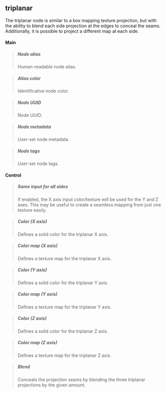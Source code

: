 ## **triplanar**

The triplanar node is similar to a box mapping texture projection, but with the ability to blend each side projection at the edges to conceal the seams. Additionally, it is possible to project a different map at each side.
#### Main

> ##### Node alias
> Human-readable node alias.

> ##### Alias color
> Identificative node color.

> ##### Node UUID
> Node UUID.

> ##### Node metadata
> User-set node metadata.

> ##### Node tags
> User-set node tags.

#### Control

> ##### Same input for all sides
> If enabled, the X axis input color/texture will be used for the Y and Z axes. This may be useful to create a seamless mapping from just one texture easily.

> ##### Color (X axis)
> Defines a solid color for the triplanar X axis.

> ##### Color map (X axis)
> Defines a texture map for the triplanar X axis.

> ##### Color (Y axis)
> Defines a solid color for the triplanar Y axis.

> ##### Color map (Y axis)
> Defines a texture map for the triplanar Y axis.

> ##### Color (Z axis)
> Defines a solid color for the triplanar Z axis.

> ##### Color map (Z axis)
> Defines a texture map for the triplanar Z axis.

> ##### Blend
> Conceals the projection seams by blending the three triplanar projections by the given amount.

